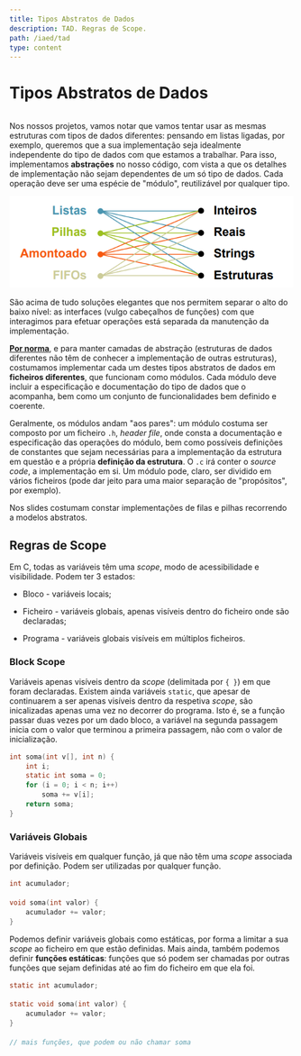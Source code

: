 ```yaml
---
title: Tipos Abstratos de Dados
description: TAD. Regras de Scope.
path: /iaed/tad
type: content
---
```


# Tipos Abstratos de Dados

```toc

```

Nos nossos projetos, vamos notar que vamos tentar usar as mesmas estruturas com tipos de dados diferentes: pensando em listas ligadas, por exemplo, queremos que a sua implementação seja idealmente independente do tipo de dados com que estamos a trabalhar. Para isso, implementamos **abstrações** no nosso código, com vista a que os detalhes de implementação não sejam dependentes de um só tipo de dados. Cada operação deve ser uma espécie de "módulo", reutilizável por qualquer tipo.

![TAD - Introdução](./assets/0015-tad.png#dark=2)

São acima de tudo soluções elegantes que nos permitem separar o alto do baixo nível: as interfaces (vulgo cabeçalhos de funções) com que interagimos para efetuar operações está separada da manutenção da implementação.

[**Por norma**](color:green), e para manter camadas de abstração (estruturas de dados diferentes não têm de conhecer a implementação de outras estruturas), costumamos implementar cada um destes tipos abstratos de dados em **ficheiros diferentes**, que funcionam como módulos. Cada módulo deve incluir a especificação e documentação do tipo de dados que o acompanha, bem como um conjunto de funcionalidades bem definido e coerente.

Geralmente, os módulos andam "aos pares": um módulo costuma ser composto por um ficheiro `.h`, _header file_, onde consta a documentação e especificação das operações do módulo, bem como possíveis definições de constantes que sejam necessárias para a implementação da estrutura em questão e a própria **definição da estrutura**. O `.c` irá conter o _source code_, a implementação em si. Um módulo pode, claro, ser dividido em vários ficheiros (pode dar jeito para uma maior separação de "propósitos", por exemplo).

Nos slides costumam constar implementações de filas e pilhas recorrendo a modelos abstratos.

## Regras de Scope

Em C, todas as variáveis têm uma _scope_, modo de acessibilidade e visibilidade. Podem ter 3 estados:

- Bloco - variáveis locais;

- Ficheiro - variáveis globais, apenas visíveis dentro do ficheiro onde são declaradas;

- Programa - variáveis globais visíveis em múltiplos ficheiros.

### Block Scope

Variáveis apenas visíveis dentro da _scope_ (delimitada por `{ }`) em que foram declaradas. Existem ainda variáveis `static`, que apesar de continuarem a ser apenas visíveis dentro da respetiva _scope_, são inicalizadas apenas uma vez no decorrer do programa. Isto é, se a função passar duas vezes por um dado bloco, a variável na segunda passagem inicia com o valor que terminou a primeira passagem, não com o valor de inicialização.

```c
int soma(int v[], int n) {
    int i;
    static int soma = 0;
    for (i = 0; i < n; i++)
        soma += v[i];
    return soma;
}
```

### Variáveis Globais

Variáveis visíveis em qualquer função, já que não têm uma _scope_ associada por definição. Podem ser utilizadas por qualquer função.

```c
int acumulador;

void soma(int valor) {
    acumulador += valor;
}
```

Podemos definir variáveis globais como estáticas, por forma a limitar a sua _scope_ ao ficheiro em que estão definidas. Mais ainda, também podemos definir **funções estáticas**: funções que só podem ser chamadas por outras funções que sejam definidas até ao fim do ficheiro em que ela foi.

```c
static int acumulador;

static void soma(int valor) {
    acumulador += valor;
}

// mais funções, que podem ou não chamar soma
```
